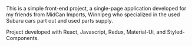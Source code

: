 This is a simple front-end project, a single-page application developed for my friends from MidCan Imports, Winnipeg 
who specialized in the used Subaru cars part out and used parts supply. 

Project developed with React, Javascript, Redux, Material-Ui, and Styled-Components.

